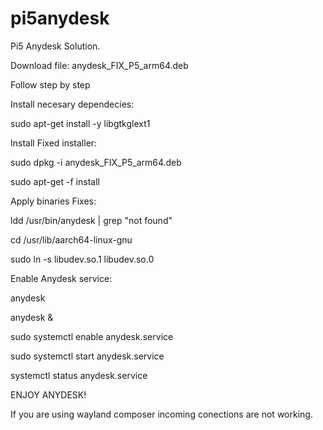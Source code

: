 # pi5anydesk
Pi5 Anydesk Solution.

Download file: anydesk_FIX_P5_arm64.deb

Follow step by step

Install necesary dependecies:

sudo apt-get install -y libgtkglext1

Install Fixed installer:

sudo dpkg -i anydesk_FIX_P5_arm64.deb

sudo apt-get -f install


Apply binaries Fixes:

ldd /usr/bin/anydesk | grep "not found"

cd /usr/lib/aarch64-linux-gnu

sudo ln -s libudev.so.1 libudev.so.0

Enable Anydesk service:

anydesk

anydesk &

sudo systemctl enable anydesk.service

sudo systemctl start anydesk.service

systemctl status anydesk.service

ENJOY ANYDESK!

If you are using wayland composer incoming conections are not working.

